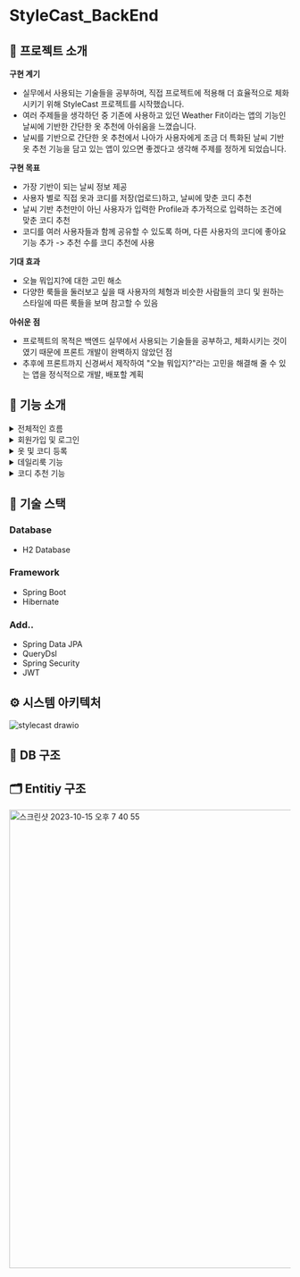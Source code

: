 # StyleCast_BackEnd

## 📖 프로젝트 소개

**구현 계기**

* 실무에서 사용되는 기술들을 공부하며, 직접 프로젝트에 적용해 더 효율적으로 체화시키기 위해 StyleCast 프로젝트를 시작했습니다.
* 여러 주제들을 생각하던 중 기존에 사용하고 있던 Weather Fit이라는 앱의 기능인 날씨에 기반한 간단한 옷 추천에 아쉬움을 느꼈습니다.
* 날씨를 기반으로 간단한 옷 추천에서 나아가 사용자에게 조금 더 특화된 날씨 기반 옷 추천 기능을 담고 있는 앱이 있으면 좋겠다고 생각해 주제를 정하게 되었습니다. 
 
**구현 목표**

* 가장 기반이 되는 날씨 정보 제공
* 사용자 별로 직접 옷과 코디를 저장(업로드)하고, 날씨에 맞춘 코디 추천
* 날씨 기반 추천만이 아닌 사용자가 입력한 Profile과 추가적으로 입력하는 조건에 맞춘 코디 추천
* 코디를 여러 사용자들과 함께 공유할 수 있도록 하며, 다른 사용자의 코디에 좋아요 기능 추가 -> 추천 수를 코디 추천에 사용

**기대 효과**
* 오늘 뭐입지?에 대한 고민 해소
* 다양한 룩들을 둘러보고 싶을 때 사용자의 체형과 비슷한 사람들의 코디 및 원하는 스타일에 따른 룩들을 보며 참고할 수 있음

**아쉬운 점**
* 프로젝트의 목적은 백엔드 실무에서 사용되는 기술들을 공부하고, 체화시키는 것이였기 때문에 프론트 개발이 완벽하지 않았던 점
* 추후에 프론트까지 신경써서 제작하여 "오늘 뭐입지?"라는 고민을 해결해 줄 수 있는 앱을 정식적으로 개발, 배포할 계획 

## 🔎 기능 소개
<details>
<summary>전체적인 흐름</summary>
<div markdown="1">
 
 ![전체적흐름](https://github.com/jaemin-shin02/StyleCast_BackEnd/assets/99861250/2faeab50-1c1a-4551-9da9-c6363ce1e381)
 
 * 해당 프로젝트의 전체적인 기능들의 흐름
 * GeocodingApi와 openWeatherMap api를 통해 위치 기반 날씨 정보 제공
 * 사용자의 Profile을 기반으로 코디 추천기능 제공
 * 다른 사용자들의 좋아요 즉, likes 수가 최소 10개 이상인 코디 추천
 * 날씨를 기반으로 여러 사용자들의 코디를 토대로 코디 추천
 * 사용자가 원하는 Style 지정시 해당 Style 코디들만 추천
 * 사용자가 등록한 코디와 옷에 BookMark 기능을 추가하여 선호하는 옷들을 사용자에게 선별 제공

</div>
</details>

<details>
<summary>회원가입 및 로그인</summary>
<div markdown="1">
 
 ![회원가입및로그인](https://github.com/19-21-40/KLtime_FrontEnd/assets/99861250/032deaa9-d901-4c3d-b2d6-19558df9b1a7)

* 회원가입 진행시 이메일 인증을 받으며 가입 성공시 로그인 페이지로 이동

 ![프로필설정](https://github.com/jaemin-shin02/StyleCast_BackEnd/assets/99861250/28b0b4a5-5186-4280-a5af-b5d5a7cb7c8c)

* 회원가입 이후 프로필 설정

 ![로그인성공코디O](https://github.com/19-21-40/KLtime_FrontEnd/assets/99861250/62112528-68a5-4b5d-aaec-9c9ab62dd258)

* 코디가 있을 때 로그인 예시
* 로그인 성공시 메인 페이지로 이동
* 메인 페이지에서는 사용자의 정보에 있는 지역의 날씨와 기본적인 코디 추천
  * GeocodingApi와 openWeatherMap api를 통해 위치 기반 날씨 정보 제공
* 내 코디가 있을 시 날씨를 기반으로 코디 추천

 ![로그인실패및코디X](https://github.com/19-21-40/KLtime_FrontEnd/assets/99861250/335f203e-9e45-4d86-862b-d396a9e77770)

* 코디가 없을 때 로그인 예시
* 로그인 실패시 콘솔에 에러표시
* 메인 페이지에서는 사용자의 정보에 있는 지역의 날씨와 기본적인 코디 추천 동일
  * GeocodingApi와 openWeatherMap api를 통해 위치 기반 날씨 정보 제공
* 내 코디가 없다면 메시지 출력

</div>
</details>

<details>
<summary>옷 및 코디 등록</summary>
<div markdown="1">

 ![옷추가](https://github.com/jaemin-shin02/StyleCast_BackEnd/assets/99861250/b8956934-23af-4638-b067-4bf9716b0dbf)

* 본인 소유의 옷을 추가할 수 있습니다.

 ![내옷장](https://github.com/jaemin-shin02/StyleCast_BackEnd/assets/99861250/0c5af5b2-3b28-431a-8d46-94296e55b12c)

* 사용자가 추가한 옷들을 살펴볼 수 있습니다.
* 카테고리별 조회가 가능합니다.
 
 ![코디추가](https://github.com/jaemin-shin02/StyleCast_BackEnd/assets/99861250/226957ca-fb61-49c7-a8dd-dcb4390a9298)

* 본인의 코디를 추가할 수 있습니다.

 ![내코디](https://github.com/jaemin-shin02/StyleCast_BackEnd/assets/99861250/e8da7681-99eb-4c61-b9fd-e98398f952bd)

* 사용자가 추가한 코디들을 살펴볼 수 있습니다.
* 스타일별 조회가 가능합니다.

</div>
</details>

</details>

<details>
<summary>데일리룩 기능</summary>
<div markdown="1">

![데일리룩둘러보기](https://github.com/jaemin-shin02/StyleCast_BackEnd/assets/99861250/f6d91439-ac47-4863-8d28-e79e84a4494d)

* 사용자들이 추가한 코디가 데일리룩 게시판에서 조회됩니다.
* 각 사용자는 다른 사용자들의 코디에 좋아요를 누를 수 있습니다.
* 좋아요 2개 이상이 된다면 추천 코디 목록에 들어갈 수 있습니다.

</div>
</details>

<details>
<summary>코디 추천 기능</summary>
<div markdown="1">

![코디추천남자](https://github.com/jaemin-shin02/StyleCast_BackEnd/assets/99861250/16902e8b-619f-427e-8c69-618c05554360)

* 일반 코디 추천의 경우 날씨와 기온에 따른 추천기능
* 스타일별 추천 기능
  * 다른 사용자들의 좋아요 즉, likes 수가 최소 2개 이상인 코디 추천
  * 사용자가 원하는 Style 지정시 해당 Style 코디들만 추천
  * 사용자의 Profile이 추천시 사용되기 때문에 사용자에 맞춤형 서비스 제공 가능

![코디추천여자](https://github.com/jaemin-shin02/StyleCast_BackEnd/assets/99861250/3d8e6b0b-2efe-4299-9c35-f957270ab9a0)

* 일반 코디 추천의 경우 날씨와 기온에 따른 추천기능
* 스타일별 추천 기능
  * 다른 사용자들의 좋아요 즉, likes 수가 최소 2개 이상인 코디 추천
  * 사용자가 원하는 Style 지정시 해당 Style 코디들만 추천
  * 사용자의 Profile이 추천시 사용되기 때문에 사용자에 맞춤형 서비스 제공 가능

</div>
</details>

## 📃 기술 스택
### Database
* H2 Database

### Framework
* Spring Boot
* Hibernate

### Add..
* Spring Data JPA
* QueryDsl
* Spring Security
* JWT

## ⚙️ 시스템 아키텍처
![stylecast drawio](https://github.com/19-21-40/KLtime_BackEnd/assets/99861250/74a94069-136d-4dde-9ddc-b45ab7f5dc0f)

## 📁 DB 구조


## 🗂️ Entitiy 구조
<img width="821" alt="스크린샷 2023-10-15 오후 7 40 55" src="https://github.com/jaemin-shin02/StyleCast_BackEnd/assets/99861250/b5b239f8-d4ea-4693-9c17-80652e74c1c4">


